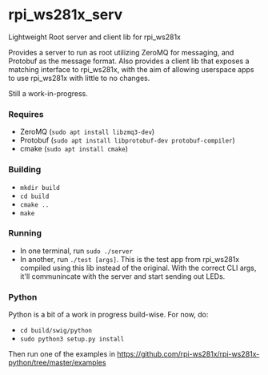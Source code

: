 # rpi_ws281x_serv
Lightweight Root server and client lib for rpi_ws281x

Provides a server to run as root utilizing ZeroMQ for messaging, and Protobuf as the message format.
Also provides a client lib that exposes a matching interface to rpi_ws281x, with the aim of allowing userspace apps to use rpi_ws281x with little to no changes.

Still a work-in-progress. 

### Requires
 - ZeroMQ (`sudo apt install libzmq3-dev`)
 - Protobuf (`sudo apt install libprotobuf-dev protobuf-compiler`)
 - cmake (`sudo apt install cmake`)

### Building
 - `mkdir build`
 - `cd build`
 - `cmake ..`
 - `make`
 
### Running
 - In one terminal, run `sudo ./server`
 - In another, run `./test [args]`. This is the test app from rpi_ws281x compiled using this lib instead of the original. With the correct CLI args, it'll communincate with the server and start sending out LEDs.
 
### Python
Python is a bit of a work in progress build-wise. For now, do:
 - `cd build/swig/python`
 - `sudo python3 setup.py install`

Then run one of the examples in https://github.com/rpi-ws281x/rpi-ws281x-python/tree/master/examples
